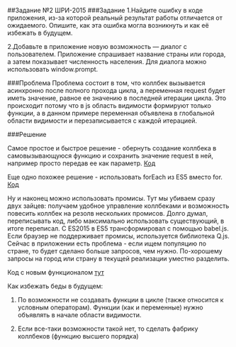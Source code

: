 ##Задание №2 ШРИ-2015
###Задание
1.Найдите ошибку в коде приложения, из-за которой реальный результат работы отличается от ожидаемого.
Опишите, как эта ошибка могла возникнуть и как её избежать в будущем.

2.Добавьте в приложение новую возможность — диалог с пользователем.
Приложение спрашивает название страны или города, а затем показывает численность населения. Для диалога можно использовать window.prompt.

###Проблема
Проблема состоит в том, что коллбек вызывается асинхронно после полного прохода цикла, а переменная request будет иметь значение,
равное ее значению в последней итерации цикла. Это происходит потому что в js область видимости формируют только функции,
а в данном примере переменная объявлена в глобальной области видимости и перезаписывается с каждой итерацией.

###Решение

Самое простое и быстрое решение - обернуть создание коллбека в самовызывающуюся функцию и сохранить значение request в ней,
например просто передав ее как параметр. [Код](https://github.com/DmitryDorofeev/population/blob/simple-solution/shri.js)

Еще одно похожее решение - использовать forEach из ES5 вместо for. [Код](https://github.com/DmitryDorofeev/population/blob/foreach/shri.js)

Ну и наконец можно использовать промисы. Тут мы убиваем сразу двух зайцев: получаем удобное управление коллбеками и возможность повесить
коллбек на резолв нескольких промисов. Долго думал, переписывать код, либо максимально использовать существующий,
в итоге переписал. С ES2015 в ES5 трансформировал с помощью babel.js. Если браузер не поддерживает промисы,
используется библиотека Q.js. Сейчас в приложении есть проблема - если ищем популяцию по стране, то будет сделано больше запросов, чем нужно.
По-хорошему запросы на город или страну в текущей реализации уместно разделить.

Код с новым функционалом [тут](https://github.com/DmitryDorofeev/population/blob/master/shri.js)

Как избежать беды в будущем:

1. По возможности не создавать функции в цикле (также относится к условным операторам). Функции (как и переменные) нужно
объявлять в начале области видимости.

2. Если все-таки возможности такой нет, то сделать фабрику коллбеков (функцию высшего порядка)
